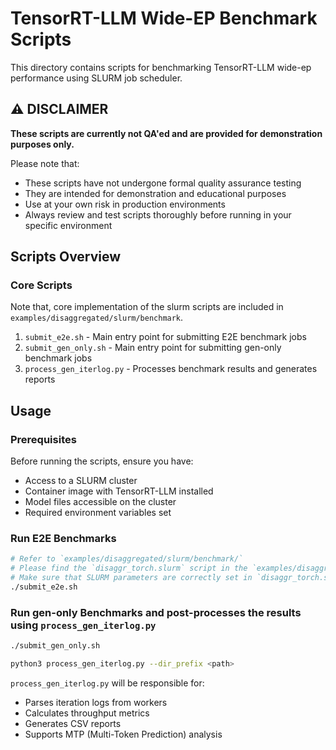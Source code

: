 # TensorRT-LLM Wide-EP Benchmark Scripts

This directory contains scripts for benchmarking TensorRT-LLM wide-ep performance using SLURM job scheduler.

## ⚠️ DISCLAIMER

**These scripts are currently not QA'ed and are provided for demonstration purposes only.**

Please note that:

- These scripts have not undergone formal quality assurance testing
- They are intended for demonstration and educational purposes
- Use at your own risk in production environments
- Always review and test scripts thoroughly before running in your specific environment

## Scripts Overview

### Core Scripts

Note that, core implementation of the slurm scripts are included in `examples/disaggregated/slurm/benchmark`.

1. `submit_e2e.sh` - Main entry point for submitting E2E benchmark jobs
2. `submit_gen_only.sh` - Main entry point for submitting gen-only benchmark jobs
3. `process_gen_iterlog.py` - Processes benchmark results and generates reports

## Usage

### Prerequisites

Before running the scripts, ensure you have:
- Access to a SLURM cluster
- Container image with TensorRT-LLM installed
- Model files accessible on the cluster
- Required environment variables set

### Run E2E Benchmarks

```bash
# Refer to `examples/disaggregated/slurm/benchmark/`
# Please find the `disaggr_torch.slurm` script in the `examples/disaggregated/slurm/benchmark/` directory.
# Make sure that SLURM parameters are correctly set in `disaggr_torch.slurm` before executing this script.
./submit_e2e.sh
```


### Run gen-only Benchmarks and post-processes the results using `process_gen_iterlog.py`

```bash
./submit_gen_only.sh

python3 process_gen_iterlog.py --dir_prefix <path>
```
`process_gen_iterlog.py` will be responsible for:
- Parses iteration logs from workers
- Calculates throughput metrics
- Generates CSV reports
- Supports MTP (Multi-Token Prediction) analysis
